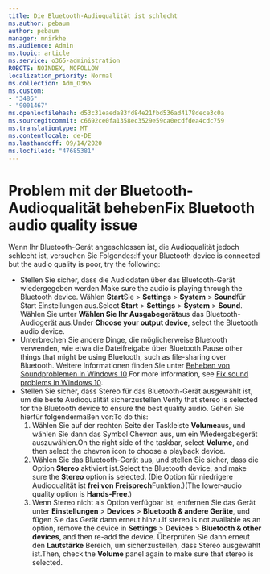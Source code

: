 ```yaml
---
title: Die Bluetooth-Audioqualität ist schlecht
ms.author: pebaum
author: pebaum
manager: mnirkhe
ms.audience: Admin
ms.topic: article
ms.service: o365-administration
ROBOTS: NOINDEX, NOFOLLOW
localization_priority: Normal
ms.collection: Adm_O365
ms.custom:
- "3486"
- "9001467"
ms.openlocfilehash: d53c31eaeda83fd84e21fbd536ad4178dece3c0a
ms.sourcegitcommit: c6692ce0fa1358ec3529e59ca0ecdfdea4cdc759
ms.translationtype: MT
ms.contentlocale: de-DE
ms.lasthandoff: 09/14/2020
ms.locfileid: "47685381"
---
```

# <a name="fix-bluetooth-audio-quality-issue"></a><span data-ttu-id="d4400-102">Problem mit der Bluetooth-Audioqualität beheben</span><span class="sxs-lookup"><span data-stu-id="d4400-102">Fix Bluetooth audio quality issue</span></span>

<span data-ttu-id="d4400-103">Wenn Ihr Bluetooth-Gerät angeschlossen ist, die Audioqualität jedoch schlecht ist, versuchen Sie Folgendes:</span><span class="sxs-lookup"><span data-stu-id="d4400-103">If your Bluetooth device is connected but the audio quality is poor, try the following:</span></span>

- <span data-ttu-id="d4400-104">Stellen Sie sicher, dass die Audiodaten über das Bluetooth-Gerät wiedergegeben werden.</span><span class="sxs-lookup"><span data-stu-id="d4400-104">Make sure the audio is playing through the Bluetooth device.</span></span> <span data-ttu-id="d4400-105">Wählen **Start**Sie  >  **Settings**  >  **System**  >  **Sound**für Start Einstellungen aus.</span><span class="sxs-lookup"><span data-stu-id="d4400-105">Select **Start** > **Settings** > **System** > **Sound**.</span></span> <span data-ttu-id="d4400-106">Wählen Sie unter **Wählen Sie Ihr Ausgabegerät**aus das Bluetooth-Audiogerät aus.</span><span class="sxs-lookup"><span data-stu-id="d4400-106">Under **Choose your output device**, select the Bluetooth audio device.</span></span>
- <span data-ttu-id="d4400-107">Unterbrechen Sie andere Dinge, die möglicherweise Bluetooth verwenden, wie etwa die Dateifreigabe über Bluetooth.</span><span class="sxs-lookup"><span data-stu-id="d4400-107">Pause other things that might be using Bluetooth, such as file-sharing over Bluetooth.</span></span> <span data-ttu-id="d4400-108">Weitere Informationen finden Sie unter [Beheben von Soundproblemen in Windows 10](https://support.microsoft.com/help/4520288/windows-10-fix-sound-problems).</span><span class="sxs-lookup"><span data-stu-id="d4400-108">For more information, see [Fix sound problems in Windows 10](https://support.microsoft.com/help/4520288/windows-10-fix-sound-problems).</span></span>
- <span data-ttu-id="d4400-109">Stellen Sie sicher, dass Stereo für das Bluetooth-Gerät ausgewählt ist, um die beste Audioqualität sicherzustellen.</span><span class="sxs-lookup"><span data-stu-id="d4400-109">Verify that stereo is selected for the Bluetooth device to ensure the best quality audio.</span></span> <span data-ttu-id="d4400-110">Gehen Sie hierfür folgendermaßen vor:</span><span class="sxs-lookup"><span data-stu-id="d4400-110">To do this:</span></span> 
    1. <span data-ttu-id="d4400-111">Wählen Sie auf der rechten Seite der Taskleiste **Volume**aus, und wählen Sie dann das Symbol Chevron aus, um ein Wiedergabegerät auszuwählen.</span><span class="sxs-lookup"><span data-stu-id="d4400-111">On the right side of the taskbar, select **Volume**, and then select the chevron icon to choose a playback device.</span></span>
    2. <span data-ttu-id="d4400-112">Wählen Sie das Bluetooth-Gerät aus, und stellen Sie sicher, dass die Option **Stereo** aktiviert ist.</span><span class="sxs-lookup"><span data-stu-id="d4400-112">Select the Bluetooth device, and make sure the **Stereo** option is selected.</span></span> <span data-ttu-id="d4400-113">(Die Option für niedrigere Audioqualität ist **frei von Freisprech**Funktion.)</span><span class="sxs-lookup"><span data-stu-id="d4400-113">(The lower-audio quality option is **Hands-Free**.)</span></span>
    3. <span data-ttu-id="d4400-114">Wenn Stereo nicht als Option verfügbar ist, entfernen Sie das Gerät unter **Einstellungen**  >  **Devices**  >  **Bluetooth & andere Geräte**, und fügen Sie das Gerät dann erneut hinzu.</span><span class="sxs-lookup"><span data-stu-id="d4400-114">If stereo is not available as an option, remove the device in **Settings** > **Devices** > **Bluetooth & other devices**, and then re-add the device.</span></span> <span data-ttu-id="d4400-115">Überprüfen Sie dann erneut den **Lautstärke** Bereich, um sicherzustellen, dass Stereo ausgewählt ist.</span><span class="sxs-lookup"><span data-stu-id="d4400-115">Then, check the **Volume** panel again to make sure that stereo is selected.</span></span>

